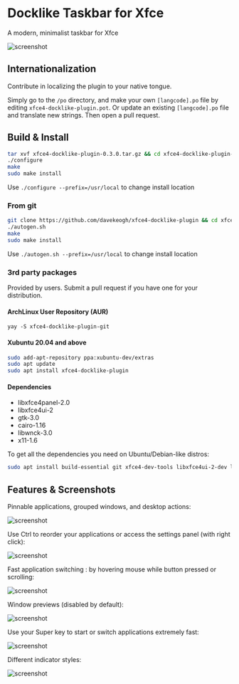 # Docklike Taskbar for Xfce

A modern, minimalist taskbar for Xfce

![screenshot](https://i.imgur.com/b4qDHCB.jpg)

## Internationalization

Contribute in localizing the plugin to your native tongue.

Simply go to the ```/po``` directory, and make your own ```[langcode].po``` file by editing ```xfce4-docklike-plugin.pot```. Or update an existing ```[langcode].po``` file and translate new strings. Then open a pull request.

## Build & Install

```bash
tar xvf xfce4-docklike-plugin-0.3.0.tar.gz && cd xfce4-docklike-plugin-0.3.0
./configure
make
sudo make install
```

Use `./configure --prefix=/usr/local` to change install location

### From git

```bash
git clone https://github.com/davekeogh/xfce4-docklike-plugin && cd xfce4-docklike-plugin
./autogen.sh
make
sudo make install
```

Use `./autogen.sh --prefix=/usr/local` to change install location

### 3rd party packages

Provided by users. Submit a pull request if you have one for your distribution.

#### ArchLinux User Repository (AUR)

`yay -S xfce4-docklike-plugin-git`

#### Xubuntu 20.04 and above

```bash
sudo add-apt-repository ppa:xubuntu-dev/extras
sudo apt update
sudo apt install xfce4-docklike-plugin
```

#### Dependencies

+ libxfce4panel-2.0
+ libxfce4ui-2
+ gtk-3.0
+ cairo-1.16
+ libwnck-3.0
+ x11-1.6

To get all the dependencies you need on Ubuntu/Debian-like distros:
```bash
sudo apt install build-essential git xfce4-dev-tools libxfce4ui-2-dev libxfce4panel-2.0-dev libgtk-3-dev libcairo2-dev libwnck-3-dev libx11-dev
```

## Features & Screenshots

Pinnable applications, grouped windows, and desktop actions:

![screenshot](https://imgur.com/oTGuqxC.png)

Use Ctrl to reorder your applications or access the settings panel (with right click):

![screenshot](https://i.imgur.com/CUFp6QP.jpg)

Fast application switching : by hovering mouse while button pressed or scrolling:

![screenshot](https://i.imgur.com/bpR1E6j.jpg)

Window previews (disabled by default):

![screenshot](https://imgur.com/GahMRuw.jpg)

Use your Super key to start or switch applications extremely fast:

![screenshot](https://i.imgur.com/W69mmD2.png)

Different indicator styles:

![screenshot](https://i.imgur.com/9nWqkCG.jpg)
